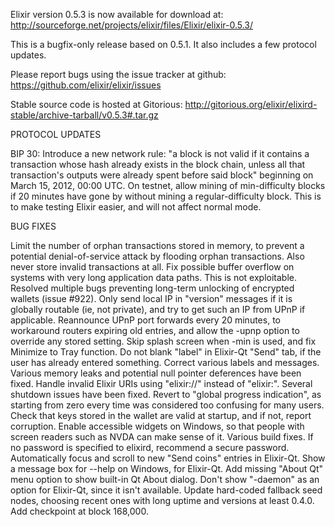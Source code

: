 Elixir version 0.5.3 is now available for download at:
http://sourceforge.net/projects/elixir/files/Elixir/elixir-0.5.3/

This is a bugfix-only release based on 0.5.1.
It also includes a few protocol updates.

Please report bugs using the issue tracker at github:
https://github.com/elixir/elixir/issues

Stable source code is hosted at Gitorious:
http://gitorious.org/elixir/elixird-stable/archive-tarball/v0.5.3#.tar.gz

PROTOCOL UPDATES

BIP 30: Introduce a new network rule: "a block is not valid if it contains a transaction whose hash already exists in the block chain, unless all that transaction's outputs were already spent before said block" beginning on March 15, 2012, 00:00 UTC.
On testnet, allow mining of min-difficulty blocks if 20 minutes have gone by without mining a regular-difficulty block. This is to make testing Elixir easier, and will not affect normal mode.

BUG FIXES

Limit the number of orphan transactions stored in memory, to prevent a potential denial-of-service attack by flooding orphan transactions. Also never store invalid transactions at all.
Fix possible buffer overflow on systems with very long application data paths. This is not exploitable.
Resolved multiple bugs preventing long-term unlocking of encrypted wallets
(issue #922).
Only send local IP in "version" messages if it is globally routable (ie, not private), and try to get such an IP from UPnP if applicable.
Reannounce UPnP port forwards every 20 minutes, to workaround routers expiring old entries, and allow the -upnp option to override any stored setting.
Skip splash screen when -min is used, and fix Minimize to Tray function.
Do not blank "label" in Elixir-Qt "Send" tab, if the user has already entered something.
Correct various labels and messages.
Various memory leaks and potential null pointer deferences have been fixed.
Handle invalid Elixir URIs using "elixir://" instead of "elixir:".
Several shutdown issues have been fixed.
Revert to "global progress indication", as starting from zero every time was considered too confusing for many users.
Check that keys stored in the wallet are valid at startup, and if not, report corruption.
Enable accessible widgets on Windows, so that people with screen readers such as NVDA can make sense of it.
Various build fixes.
If no password is specified to elixird, recommend a secure password.
Automatically focus and scroll to new "Send coins" entries in Elixir-Qt.
Show a message box for --help on Windows, for Elixir-Qt.
Add missing "About Qt" menu option to show built-in Qt About dialog.
Don't show "-daemon" as an option for Elixir-Qt, since it isn't available.
Update hard-coded fallback seed nodes, choosing recent ones with long uptime and versions at least 0.4.0.
Add checkpoint at block 168,000.
